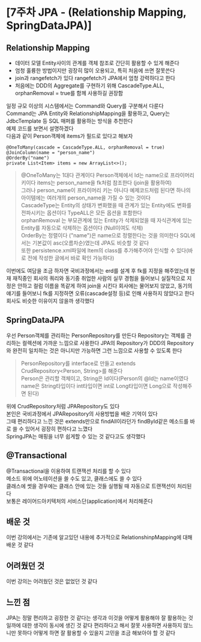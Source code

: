 # \[7주차 JPA - (Relationship Mapping, SpringDataJPA)]

## Relationship Mapping 
- 데이터 모델 Entity사이의 관계를 객체 참조로 간단히 활용할 수 있게 해준다    
- 엄청 훌륭한 방법이지만 굉장히 많이 오용되고, 특히 처음에 쓰면 잘못쓴다    
- join과 rangefetch가 있다 rangefetch가 JPA에서 엄청 강력하다고 한다    
- 처음에는 DDD의 Aggregate를 구현하기 위해 CascadeType.ALL, orphanRemoval = true를 함께 사용하길 권장함    

일정 규모 이상의 시스템에서는 Command와 Query를 구분해서 다룬다    
Command는 JPA Entity와 RelationshipMapping을 활용하고, Query는 JdbcTemplate 등 SQL 매퍼를 활용하는 방식을 추천한다   
예제 코드를 보면서 설명하겠다   
다음과 같이 Person객체에 items가 필드로 있다고 해보자   

```
@OneToMany(cascade = CascadeType.ALL, orphanRemoval = true)
@JoinColumn(name = "person_name")
@OrderBy("name")
private List<Item> items = new ArrayList<>();
```

> @OneToMany는 1대다 관계이다 Person객체에서 Id는 name으로 프라이머리키이다 items는 person_name을 fk처럼 참조한다 (join을 활용하여)    
> 그러나 person_name이 프라이머리 키는 아니다 예제코드처럼 된다면 하나의 아이템에는 여러개의 person_name을 가질 수 있는 것이다   
> CascadeType는 Entity의 상태가 변화했을 때 관계가 있는 Entity에도 변화를 전파시키는 옵션이다 TypeALL은 모든 옵션을 포함한다    
> orphanRemoval 는 부모관계에 있는 Entity가 삭제되었을 때 자식관계에 있는 Entity를 자동으로 삭제하는 옵션이다 (Null이여도 삭제)   
> OrderBy는 정렬이다 ("name")은 name으로 정렬한다는 것을 의미한다 SQL에서는 기본값이 asc(오름차순)였는데 JPA도 비슷할 것 같다   
> 또한 persistence.xml파일에 Item의 class를 추가해주어야 인식할 수 있다(바로 전에 작성한 글에서 바로 확인 가능하다)   

이번에도 여담을 조금 하자면 국비과정에서는 erd를 설계 후 fk를 지정을 해주었는데 현재 재직중인 회사의 쿼리와
동기중 취업한 사람의 실무 경험을 들어보니 실질적으로 지정은 안하고 컬럼 이름을 똑같게 하여 join을 시킨다 
회사에는 물어보지 않았고, 동기의 얘기를 들어보니 fk를 지정하면 오류(cascade설정 등)로 인해 사용하지 않았다고 한다
회사도 비슷한 이유이지 않을까 생각했다 

## SpringDataJPA
우선 Person객체를 관리하는 PersonRepository를 만든다 Repository는 객체를 관리하는 컬렉션에 가까운 느낌으로 사용한다 
JPA의 Repository가 DDD의 Repository와 완전히 일치하는 것은 아니지만 가능하면 그런 느낌으로 사용할 수 있도록 한다 

> PersonRepository를 interface로 만들고 extends CrudRepository<Person, String>를 해준다   
> Person은 관리할 객체이고, String은 Id이다(Person의 @Id는 name이였다 name은 String타입이다 int타입이면 int로 Long타입이면 Long으로 작성해주면 된다)   

위에 CrudRepository처럼 JPARepository도 있다    
본인은 국비과정에서 JPARepository의 사용방법을 배운 기억이 있다   
그때 편리하다고 느낀 것은 extends만으로 findAll이라던가 findById같은 메소드를 바로 쓸 수 있어서 굉장히 편하다고 느꼈다   
SpringJPA는 매핑을 너무 쉽게할 수 있는 것 같다고도 생각했다 

## @Transactional

@Transactional을 이용하여 트랜잭션 처리를 할 수 있다    
메소드 위에 어노테이션을 쓸 수도 있고, 클래스에도 쓸 수 있다    
클래스에 썻을 경우에는 클래스 안에 있는 것들 실행될 때 자동으로 트랜잭션이 처리된다    
보통은 레이어드아키텍처의 서비스단(application)에서 처리해준다    


## 배운 것 
이번 강의에서는 기존에 알고있던 내용에 추가적으로 RelationshinpMapping에 대해 배운 것 같다 

## 어려웠던 것 
이번 강의는 어려웠던 것은 없었던 것 같다

## 느낀 점 
JPA는 정말 편리하고 굉장한 것 같다는 생각과 이것을 어떻게 활용해야 잘 활용하는 것일까에 대한 생각이 동시에 생긴 것 같다 
편리하다고 해서 잘못 사용하면 사용하지 않느니만 못하다 어떻게 하면 잘 활용할 수 있을지 고민을 조금 해보아야 할 것 같다 